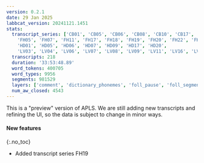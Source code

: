 ```yaml
---
version: 0.2.1
date: 29 Jan 2025
labbcat_version: 20241121.1451
stats:
  transcript_series: ['CB01', 'CB05', 'CB06', 'CB08', 'CB10', 'CB17',
    'FH05', 'FH07', 'FH11', 'FH17', 'FH18', 'FH19', 'FH20', 'FH22', 'FH23', 'FH26', 'FH27',
    'HD01', 'HD05', 'HD06', 'HD07', 'HD09', 'HD17', 'HD20',
    'LV03', 'LV04', 'LV06', 'LV07', 'LV08', 'LV09', 'LV11', 'LV16', 'LV17', 'LV19']
  transcripts: 218
  duration: '33:53:48.89'
  word_tokens: 400705
  word_types: 9956
  segments: 981529
  layers: ['comment', 'dictionary_phonemes', 'foll_pause', 'foll_segment', 'frequency_from_celex', 'frequency_in_corpus', 'lemma', 'lexical', 'morphemes', 'noise', 'orthography', 'overlap', 'part_of_speech', 'phonemes', 'pronounce', 'redaction', 'segment', 'speech_rate', 'stress', 'syllables', 'word']
  num_aw_closed: 4543
---
```


This is a "preview" version of APLS.
We are still adding new transcripts and refining the UI, so the data is subject to change in minor ways.


#### New features
{:.no_toc}

- Added transcript series FH19
